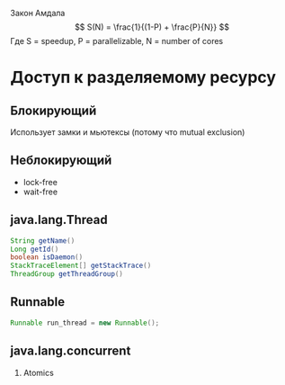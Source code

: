 Закон Амдала
$$
S(N) = \frac{1}{(1-P) + \frac{P}{N}}
$$
Где S = speedup, P = parallelizable, N = number of cores

# Доступ к разделяемому ресурсу
## Блокирующий
Использует замки и мьютексы (потому что mutual exclusion)
## Неблокирующий
- lock-free
- wait-free
## java.lang.Thread
```java
String getName()
Long getId()
boolean isDaemon()
StackTraceElement[] getStackTrace()
ThreadGroup getThreadGroup()
```

## Runnable
```java
Runnable run_thread = new Runnable();
```

## java.lang.concurrent
1. Atomics